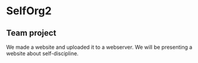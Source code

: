 # SelfOrg2
Team project
---------------

We made a website and uploaded it to a webserver. 
We will be presenting a website about self-discipline. 

  
